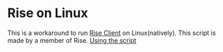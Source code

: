 # Rise on Linux

This is a workaround to run [Rise Client](https://riseclient.com) on Linux(natively).
This script is made by a member of Rise.
[Using the script](https://github.com/enorsu/rise-on-linux/blob/main/docs/using.md)
